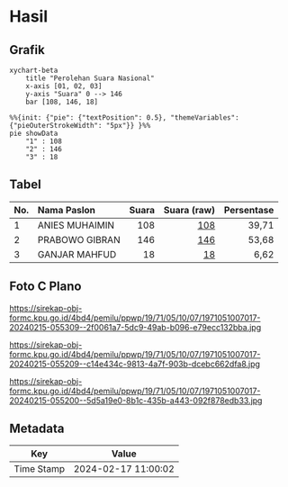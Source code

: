 # Hasil

## Grafik

```mermaid
xychart-beta
    title "Perolehan Suara Nasional"
    x-axis [01, 02, 03]
    y-axis "Suara" 0 --> 146
    bar [108, 146, 18]
```

```mermaid
%%{init: {"pie": {"textPosition": 0.5}, "themeVariables": {"pieOuterStrokeWidth": "5px"}} }%%
pie showData
    "1" : 108
    "2" : 146
    "3" : 18
```

## Tabel

| No. | Nama Paslon    | Suara | Suara (raw) | Persentase |
|:--- |:-------------- | -----:| -----------:| ----------:|
| 1   | ANIES MUHAIMIN | 108   | [108][p-1]  | 39,71      |
| 2   | PRABOWO GIBRAN | 146   | [146][p-2]  | 53,68      |
| 3   | GANJAR MAHFUD  | 18    | [18][p-3]   | 6,62       |


[p-1]: https://github.com/gigit-pemilu/pemilu-2024/blob/main/pilpres/hitung-suara/sub/19-kepulauan-bangka-belitung/sub/71-kota-pangkal-pinang/sub/05-gerunggang/sub/1007-air-kepala-tujuh/sub/017-tps/sub/paslon-1.txt
[p-2]: https://github.com/gigit-pemilu/pemilu-2024/blob/main/pilpres/hitung-suara/sub/19-kepulauan-bangka-belitung/sub/71-kota-pangkal-pinang/sub/05-gerunggang/sub/1007-air-kepala-tujuh/sub/017-tps/sub/paslon-2.txt
[p-3]: https://github.com/gigit-pemilu/pemilu-2024/blob/main/pilpres/hitung-suara/sub/19-kepulauan-bangka-belitung/sub/71-kota-pangkal-pinang/sub/05-gerunggang/sub/1007-air-kepala-tujuh/sub/017-tps/sub/paslon-3.txt

## Foto C Plano

https://sirekap-obj-formc.kpu.go.id/4bd4/pemilu/ppwp/19/71/05/10/07/1971051007017-20240215-055309--2f0061a7-5dc9-49ab-b096-e79ecc132bba.jpg

https://sirekap-obj-formc.kpu.go.id/4bd4/pemilu/ppwp/19/71/05/10/07/1971051007017-20240215-055209--c14e434c-9813-4a7f-903b-dcebc662dfa8.jpg

https://sirekap-obj-formc.kpu.go.id/4bd4/pemilu/ppwp/19/71/05/10/07/1971051007017-20240215-055200--5d5a19e0-8b1c-435b-a443-092f878edb33.jpg


## Metadata

| Key        | Value               |
| ---------- | ------------------- |
| Time Stamp | 2024-02-17 11:00:02 |



